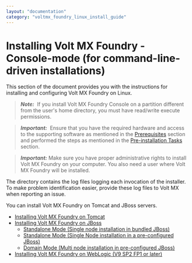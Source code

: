 ```yaml
---
layout: "documentation"
category: "voltmx_foundry_linux_install_guide"
---
```

                          


Installing Volt MX Foundry - Console-mode (for command-line-driven installations)
================================================================================

This section of the document provides you with the instructions for installing and configuring Volt MX Foundry on Linux.

> **_Note:_**  If you install Volt MX Foundry Console on a partition different from the user's home directory, you must have read/write execute permissions.

> **_Important:_**  Ensure that you have the required hardware and access to the supporting software as mentioned in the [Prerequisites](Prerequisites.html) section and performed the steps as mentioned in the [Pre-installation Tasks](Pre-installation_Tasks.html) section.

> **_Important:_** Make sure you have proper administrative rights to install Volt MX Foundry on your computer. You also need a user where Volt MX Foundry will be installed.

The **<Install Location>** directory contains the log files logging each invocation of the installer. To make problem identification easier, provide these log files to Volt MX when reporting an issue.

You can install Volt MX Foundry on Tomcat and JBoss servers.

*   [Installing Volt MX Foundry on Tomcat](Installing_VoltMX_Foundry_Tomcat.html)
*   [Installing Volt MX Foundry on JBoss](Installing_Foundry_on_JBoss.html)
    *   [Standalone Mode (Single node installation in bundled JBoss)](Installing_Foundry_on_JBoss1.html)
    *   [Standalone Mode (Single Node installation in a pre-configured JBoss)](Installing_Foundry_JBoss_existing.html)
    *   [Domain Mode (Multi node installation in pre-configured JBoss)](Multi-Node_Installation.html)
*   [Installing Volt MX Foundry on WebLogic (V9 SP2 FP1 or later)](Installing_VoltMX_Foundry_Weblogic.html)
